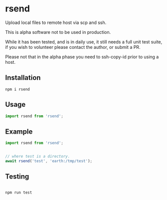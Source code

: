 # rsend
Upload local files to remote host via scp and ssh.

This is alpha software not to be used in production.

While it has been tested, and is in daily use, it still needs a full unit test suite,
if you wish to volunteer please contact the author, or submit a PR.

Please not that in the alpha phase you need to ssh-copy-id prior to using a host.

## Installation

```shell
npm i rsend
```

## Usage

```JavaScript
import rsend from 'rsend';
```

## Example

```JavaScript
import rsend from 'rsend';


// where test is a directory.
await rsend('test', 'earth:/tmp/test');

```

## Testing

```shell

npm run test

```
